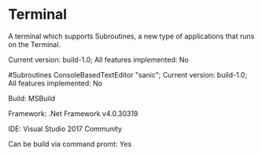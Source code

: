 # Terminal
A terminal which supports Subroutines, a new type of applications that runs on the Terminal.

Current version: build-1.0; All features implemented: No

#Subroutines
ConsoleBasedTextEditor "sanic"; Current version: build-1.0; All features implemented: No

Build: MSBuild 

Framework: .Net Framework v4.0.30319

IDE: Visual Studio 2017 Community

Can be build via command promt: Yes
